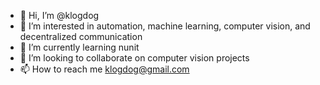 - 👋 Hi, I’m @klogdog
- 👀 I’m interested in automation, machine learning, computer vision, and decentralized communication
- 🌱 I’m currently learning nunit
- 💞️ I’m looking to collaborate on computer vision projects
- 📫 How to reach me klogdog@gmail.com

<!---
klogdog/klogdog is a ✨ special ✨ repository because its `README.md` (this file) appears on your GitHub profile.
You can click the Preview link to take a look at your changes.
--->
